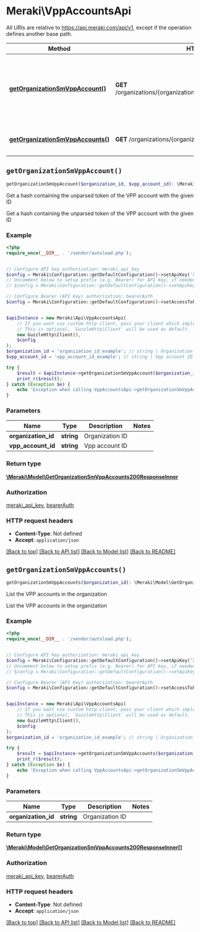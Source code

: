 # Meraki\VppAccountsApi

All URIs are relative to https://api.meraki.com/api/v1, except if the operation defines another base path.

| Method | HTTP request | Description |
| ------------- | ------------- | ------------- |
| [**getOrganizationSmVppAccount()**](VppAccountsApi.md#getOrganizationSmVppAccount) | **GET** /organizations/{organizationId}/sm/vppAccounts/{vppAccountId} | Get a hash containing the unparsed token of the VPP account with the given ID |
| [**getOrganizationSmVppAccounts()**](VppAccountsApi.md#getOrganizationSmVppAccounts) | **GET** /organizations/{organizationId}/sm/vppAccounts | List the VPP accounts in the organization |


## `getOrganizationSmVppAccount()`

```php
getOrganizationSmVppAccount($organization_id, $vpp_account_id): \Meraki\Model\GetOrganizationSmVppAccounts200ResponseInner
```

Get a hash containing the unparsed token of the VPP account with the given ID

Get a hash containing the unparsed token of the VPP account with the given ID

### Example

```php
<?php
require_once(__DIR__ . '/vendor/autoload.php');


// Configure API key authorization: meraki_api_key
$config = Meraki\Configuration::getDefaultConfiguration()->setApiKey('X-Cisco-Meraki-API-Key', 'YOUR_API_KEY');
// Uncomment below to setup prefix (e.g. Bearer) for API key, if needed
// $config = Meraki\Configuration::getDefaultConfiguration()->setApiKeyPrefix('X-Cisco-Meraki-API-Key', 'Bearer');

// Configure Bearer (API Key) authorization: bearerAuth
$config = Meraki\Configuration::getDefaultConfiguration()->setAccessToken('YOUR_ACCESS_TOKEN');


$apiInstance = new Meraki\Api\VppAccountsApi(
    // If you want use custom http client, pass your client which implements `GuzzleHttp\ClientInterface`.
    // This is optional, `GuzzleHttp\Client` will be used as default.
    new GuzzleHttp\Client(),
    $config
);
$organization_id = 'organization_id_example'; // string | Organization ID
$vpp_account_id = 'vpp_account_id_example'; // string | Vpp account ID

try {
    $result = $apiInstance->getOrganizationSmVppAccount($organization_id, $vpp_account_id);
    print_r($result);
} catch (Exception $e) {
    echo 'Exception when calling VppAccountsApi->getOrganizationSmVppAccount: ', $e->getMessage(), PHP_EOL;
}
```

### Parameters

| Name | Type | Description  | Notes |
| ------------- | ------------- | ------------- | ------------- |
| **organization_id** | **string**| Organization ID | |
| **vpp_account_id** | **string**| Vpp account ID | |

### Return type

[**\Meraki\Model\GetOrganizationSmVppAccounts200ResponseInner**](../Model/GetOrganizationSmVppAccounts200ResponseInner.md)

### Authorization

[meraki_api_key](../../README.md#meraki_api_key), [bearerAuth](../../README.md#bearerAuth)

### HTTP request headers

- **Content-Type**: Not defined
- **Accept**: `application/json`

[[Back to top]](#) [[Back to API list]](../../README.md#endpoints)
[[Back to Model list]](../../README.md#models)
[[Back to README]](../../README.md)

## `getOrganizationSmVppAccounts()`

```php
getOrganizationSmVppAccounts($organization_id): \Meraki\Model\GetOrganizationSmVppAccounts200ResponseInner[]
```

List the VPP accounts in the organization

List the VPP accounts in the organization

### Example

```php
<?php
require_once(__DIR__ . '/vendor/autoload.php');


// Configure API key authorization: meraki_api_key
$config = Meraki\Configuration::getDefaultConfiguration()->setApiKey('X-Cisco-Meraki-API-Key', 'YOUR_API_KEY');
// Uncomment below to setup prefix (e.g. Bearer) for API key, if needed
// $config = Meraki\Configuration::getDefaultConfiguration()->setApiKeyPrefix('X-Cisco-Meraki-API-Key', 'Bearer');

// Configure Bearer (API Key) authorization: bearerAuth
$config = Meraki\Configuration::getDefaultConfiguration()->setAccessToken('YOUR_ACCESS_TOKEN');


$apiInstance = new Meraki\Api\VppAccountsApi(
    // If you want use custom http client, pass your client which implements `GuzzleHttp\ClientInterface`.
    // This is optional, `GuzzleHttp\Client` will be used as default.
    new GuzzleHttp\Client(),
    $config
);
$organization_id = 'organization_id_example'; // string | Organization ID

try {
    $result = $apiInstance->getOrganizationSmVppAccounts($organization_id);
    print_r($result);
} catch (Exception $e) {
    echo 'Exception when calling VppAccountsApi->getOrganizationSmVppAccounts: ', $e->getMessage(), PHP_EOL;
}
```

### Parameters

| Name | Type | Description  | Notes |
| ------------- | ------------- | ------------- | ------------- |
| **organization_id** | **string**| Organization ID | |

### Return type

[**\Meraki\Model\GetOrganizationSmVppAccounts200ResponseInner[]**](../Model/GetOrganizationSmVppAccounts200ResponseInner.md)

### Authorization

[meraki_api_key](../../README.md#meraki_api_key), [bearerAuth](../../README.md#bearerAuth)

### HTTP request headers

- **Content-Type**: Not defined
- **Accept**: `application/json`

[[Back to top]](#) [[Back to API list]](../../README.md#endpoints)
[[Back to Model list]](../../README.md#models)
[[Back to README]](../../README.md)
